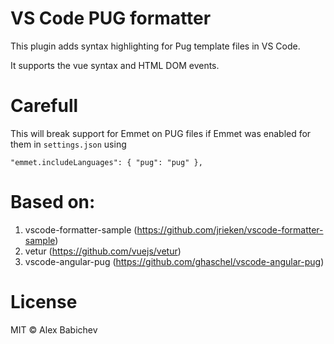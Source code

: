 # VS Code PUG formatter 

This plugin adds syntax highlighting for Pug template files in VS Code. 

It supports the vue syntax and HTML DOM events.

# Carefull
This will break support for Emmet on PUG files if Emmet was enabled for them in
`settings.json` using 
```
"emmet.includeLanguages": { "pug": "pug" },
```

# Based on:
1) vscode-formatter-sample (https://github.com/jrieken/vscode-formatter-sample)
2) vetur (https://github.com/vuejs/vetur)
3) vscode-angular-pug (https://github.com/ghaschel/vscode-angular-pug)

# License

MIT © Alex Babichev
